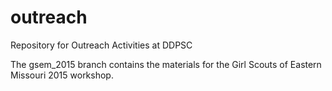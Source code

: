 # outreach
Repository for Outreach Activities at DDPSC

The gsem_2015 branch contains the materials for the Girl Scouts of Eastern Missouri 2015 workshop.
